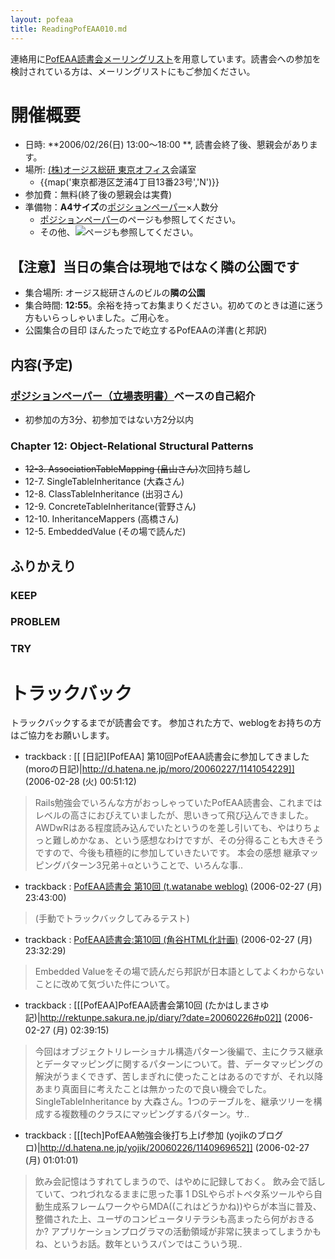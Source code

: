 ```yaml
---
layout: pofeaa
title: ReadingPofEAA010.md
---
```



連絡用に[PofEAA読書会メーリングリスト](PofEAAReadingMailingList)を用意しています。読書会への参加を検討されている方は、メーリングリストにもご参加ください。

# 開催概要

- 日時: **2006/02/26(日) 13:00〜18:00 **, 読書会終了後、懇親会があります。
- 場所: [(株)オージス総研 東京オフィス](OgisRi)会議室
  - {{map('東京都港区芝浦4丁目13番23号','N')}}
- 参加費：無料(終了後の懇親会は実費)
- 準備物：**A4サイズ**の[ポジションペーパー](PositionPaper)×人数分
  - [ポジションペーパー](PositionPaper)のページも参照してください。
  - その他、![](用意するもの)ページも参照してください。

## 【注意】当日の集合は現地ではなく隣の公園です

- 集合場所: オージス総研さんのビルの**隣の公園**
- 集合時間: **12:55**。余裕を持ってお集まりください。初めてのときは道に迷う方もいらっしゃいました。ご用心を。
- 公園集合の目印 ほんたったで屹立するPofEAAの洋書(と邦訳)

## 内容(予定)

### [ポジションペーパー（立場表明書）](PositionPaper)ベースの自己紹介
- 初参加の方3分、初参加ではない方2分以内

### Chapter 12: Object-Relational Structural Patterns

- ~~12-3. AssociationTableMapping (畠山さん)~~次回持ち越し
- 12-7. SingleTableInheritance (大森さん)
- 12-8. ClassTableInheritance (出羽さん)
- 12-9. ConcreteTableInheritance(菅野さん)
- 12-10. InheritanceMappers (高橋さん)
- 12-5. EmbeddedValue (その場で読んだ)

## ふりかえり

### KEEP


### PROBLEM



### TRY

# トラックバック
トラックバックするまでが読書会です。
参加された方で、weblogをお持ちの方はご協力をお願いします。

- trackback : [[ [日記][PofEAA] 第10回PofEAA読書会に参加してきました (moroの日記)|http://d.hatena.ne.jp/moro/20060227/1141054229]] (2006-02-28 (火) 00:51:12)
>Rails勉強会でいろんな方がおっしゃっていたPofEAA読書会、これまではレベルの高さにおびえていましたが、思いきって飛び込んできました。 AWDwRはある程度読み込んでいたというのを差し引いても、やはりちょっと難しめかなぁ、という感想なわけですが、その分得ることも大きそうですので、今後も積極的に参加していきたいです。   本会の感想 継承マッピングパターン3兄弟＋αということで、いろんな事..
- trackback : [PofEAA読書会 第10回 (t.watanabe weblog)](http://www.nouvellelune.com/blogs/watanabe/archive/2006/02/27/119.aspx) (2006-02-27 (月) 23:43:00)
>(手動でトラックバックしてみるテスト)

- trackback : [PofEAA読書会:第10回 (角谷HTML化計画)](http://kakutani.com/20060226.html#p01) (2006-02-27 (月) 23:32:29)
>Embedded Valueをその場で読んだら邦訳が日本語としてよくわからないことに改めて気づいた件について。

- trackback : [[[PofEAA]PofEAA読書会第10回 (たかはしまさゆ記)|http://rektunpe.sakura.ne.jp/diary/?date=20060226#p02]] (2006-02-27 (月) 02:39:15)
>今回はオブジェクトリレーショナル構造パターン後編で、主にクラス継承とデータマッピングに関するパターンについて。昔、データマッピングの解決がうまくできず、苦しまぎれに使ったことはあるのですが、それ以降あまり真面目に考えたことは無かったので良い機会でした。
>SingleTableInheritance by 大森さん。1つのテーブルを、継承ツリーを構成する複数種のクラスにマッピングするパターン。サ..

- trackback : [[[tech]PofEAA勉強会後打ち上げ参加 (yojikのブログロ)|http://d.hatena.ne.jp/yojik/20060226/1140969652]] (2006-02-27 (月) 01:01:01)
>飲み会記憶はうすれてしまうので、はやめに記録しておく。   飲み会で話していて、つれづれなるままに思った事 1  DSLやらポトペタ系ツールやら自動生成系フレームワークやらMDA((これはどうかね))やらが本当に普及、整備された上、ユーザのコンピュータリテラシも高まったら何がおきるか? アプリケーションプログラマの活動領域が非常に狭まってしまうかもね、というお話。数年というスパンではこういう現..
